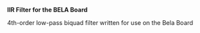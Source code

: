 **IIR Filter for the BELA Board**

4th-order low-pass biquad filter written for use on the Bela Board
